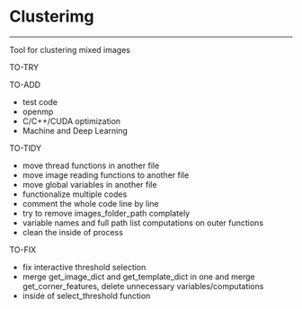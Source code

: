 # Clusterimg
---
Tool for clustering mixed images

TO-TRY

TO-ADD
- test code
- openmp
- C/C++/CUDA optimization
- Machine and Deep Learning

TO-TIDY
- move thread functions in another file
- move image reading functions to another file
- move global variables in another file
- functionalize multiple codes
- comment the whole code line by line
- try to remove images_folder_path complately
- variable names and full path list computations on outer functions
- clean the inside of process

TO-FIX
- fix interactive threshold selection
- merge get_image_dict and get_template_dict in one and merge get_corner_features, delete unnecessary variables/computations
- inside of select_threshold function